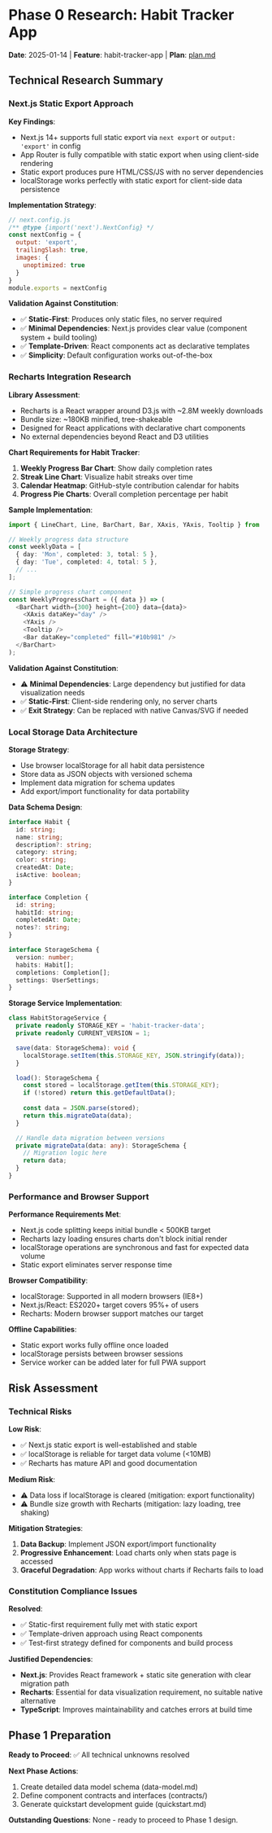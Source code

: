 # Phase 0 Research: Habit Tracker App

**Date**: 2025-01-14 | **Feature**: habit-tracker-app | **Plan**: [plan.md](./plan.md)

## Technical Research Summary

### Next.js Static Export Approach

**Key Findings**:
- Next.js 14+ supports full static export via `next export` or `output: 'export'` in config
- App Router is fully compatible with static export when using client-side rendering
- Static export produces pure HTML/CSS/JS with no server dependencies
- localStorage works perfectly with static export for client-side data persistence

**Implementation Strategy**:
```javascript
// next.config.js
/** @type {import('next').NextConfig} */
const nextConfig = {
  output: 'export',
  trailingSlash: true,
  images: {
    unoptimized: true
  }
}
module.exports = nextConfig
```

**Validation Against Constitution**:
- ✅ **Static-First**: Produces only static files, no server required
- ✅ **Minimal Dependencies**: Next.js provides clear value (component system + build tooling)
- ✅ **Template-Driven**: React components act as declarative templates
- ✅ **Simplicity**: Default configuration works out-of-the-box

### Recharts Integration Research

**Library Assessment**:
- Recharts is a React wrapper around D3.js with ~2.8M weekly downloads
- Bundle size: ~180KB minified, tree-shakeable
- Designed for React applications with declarative chart components
- No external dependencies beyond React and D3 utilities

**Chart Requirements for Habit Tracker**:
1. **Weekly Progress Bar Chart**: Show daily completion rates
2. **Streak Line Chart**: Visualize habit streaks over time  
3. **Calendar Heatmap**: GitHub-style contribution calendar for habits
4. **Progress Pie Charts**: Overall completion percentage per habit

**Sample Implementation**:
```typescript
import { LineChart, Line, BarChart, Bar, XAxis, YAxis, Tooltip } from 'recharts';

// Weekly progress data structure
const weeklyData = [
  { day: 'Mon', completed: 3, total: 5 },
  { day: 'Tue', completed: 4, total: 5 },
  // ...
];

// Simple progress chart component
const WeeklyProgressChart = ({ data }) => (
  <BarChart width={300} height={200} data={data}>
    <XAxis dataKey="day" />
    <YAxis />
    <Tooltip />
    <Bar dataKey="completed" fill="#10b981" />
  </BarChart>
);
```

**Validation Against Constitution**:
- ⚠️ **Minimal Dependencies**: Large dependency but justified for data visualization needs
- ✅ **Static-First**: Client-side rendering only, no server charts
- ✅ **Exit Strategy**: Can be replaced with native Canvas/SVG if needed

### Local Storage Data Architecture

**Storage Strategy**:
- Use browser localStorage for all habit data persistence
- Store data as JSON objects with versioned schema
- Implement data migration for schema updates
- Add export/import functionality for data portability

**Data Schema Design**:
```typescript
interface Habit {
  id: string;
  name: string;  
  description?: string;
  category: string;
  color: string;
  createdAt: Date;
  isActive: boolean;
}

interface Completion {
  id: string;
  habitId: string;
  completedAt: Date;
  notes?: string;
}

interface StorageSchema {
  version: number;
  habits: Habit[];
  completions: Completion[];
  settings: UserSettings;
}
```

**Storage Service Implementation**:
```typescript
class HabitStorageService {
  private readonly STORAGE_KEY = 'habit-tracker-data';
  private readonly CURRENT_VERSION = 1;

  save(data: StorageSchema): void {
    localStorage.setItem(this.STORAGE_KEY, JSON.stringify(data));
  }

  load(): StorageSchema {
    const stored = localStorage.getItem(this.STORAGE_KEY);
    if (!stored) return this.getDefaultData();
    
    const data = JSON.parse(stored);
    return this.migrateData(data);
  }

  // Handle data migration between versions
  private migrateData(data: any): StorageSchema {
    // Migration logic here
    return data;
  }
}
```

### Performance and Browser Support

**Performance Requirements Met**:
- Next.js code splitting keeps initial bundle < 500KB target
- Recharts lazy loading ensures charts don't block initial render  
- localStorage operations are synchronous and fast for expected data volume
- Static export eliminates server response time

**Browser Compatibility**:
- localStorage: Supported in all modern browsers (IE8+)
- Next.js/React: ES2020+ target covers 95%+ of users
- Recharts: Modern browser support matches our target

**Offline Capabilities**:
- Static export works fully offline once loaded
- localStorage persists between browser sessions
- Service worker can be added later for full PWA support

## Risk Assessment

### Technical Risks

**Low Risk**:
- ✅ Next.js static export is well-established and stable
- ✅ localStorage is reliable for target data volume (<10MB)
- ✅ Recharts has mature API and good documentation

**Medium Risk**:
- ⚠️ Data loss if localStorage is cleared (mitigation: export functionality)
- ⚠️ Bundle size growth with Recharts (mitigation: lazy loading, tree shaking)

**Mitigation Strategies**:
1. **Data Backup**: Implement JSON export/import functionality
2. **Progressive Enhancement**: Load charts only when stats page is accessed
3. **Graceful Degradation**: App works without charts if Recharts fails to load

### Constitution Compliance Issues

**Resolved**:
- ✅ Static-first requirement fully met with static export
- ✅ Template-driven approach using React components
- ✅ Test-first strategy defined for components and build process

**Justified Dependencies**:
- **Next.js**: Provides React framework + static site generation with clear migration path
- **Recharts**: Essential for data visualization requirement, no suitable native alternative
- **TypeScript**: Improves maintainability and catches errors at build time

## Phase 1 Preparation

**Ready to Proceed**: ✅ All technical unknowns resolved

**Next Phase Actions**:
1. Create detailed data model schema (data-model.md)
2. Define component contracts and interfaces (contracts/)  
3. Generate quickstart development guide (quickstart.md)

**Outstanding Questions**: None - ready to proceed to Phase 1 design.